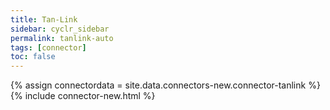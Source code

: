 ```yaml
---
title: Tan-Link
sidebar: cyclr_sidebar
permalink: tanlink-auto
tags: [connector]
toc: false
---
```

{% assign connectordata = site.data.connectors-new.connector-tanlink %}
{% include connector-new.html %}	
